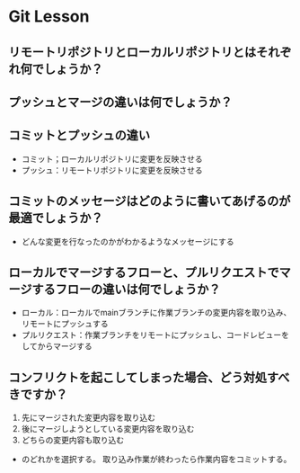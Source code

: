 # Git Lesson

## リモートリポジトリとローカルリポジトリとはそれぞれ何でしょうか？


## プッシュとマージの違いは何でしょうか？


## コミットとプッシュの違い

- コミット；ローカルリポジトリに変更を反映させる
- プッシュ：リモートリポジトリに変更を反映させる

## コミットのメッセージはどのように書いてあげるのが最適でしょうか？

- どんな変更を行なったのかがわかるようなメッセージにする

## ローカルでマージするフローと、プルリクエストでマージするフローの違いは何でしょうか？

- ローカル：ローカルでmainブランチに作業ブランチの変更内容を取り込み、リモートにプッシュする
- プルリクエスト：作業ブランチをリモートにプッシュし、コードレビューをしてからマージする

## コンフリクトを起こしてしまった場合、どう対処すべきですか？

1. 先にマージされた変更内容を取り込む
1. 後にマージしようとしている変更内容を取り込む
1. どちらの変更内容も取り込む

- のどれかを選択する。
取り込み作業が終わったら作業内容をコミットする。